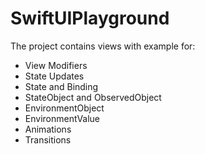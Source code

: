 # SwiftUIPlayground

The project contains views with example for:
- View Modifiers
- State Updates
- State and Binding
- StateObject and ObservedObject
- EnvironmentObject
- EnvironmentValue
- Animations
- Transitions
